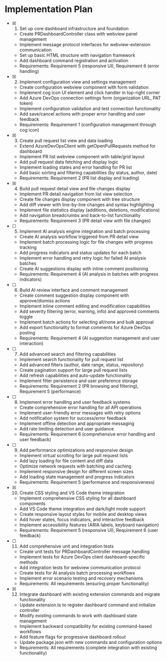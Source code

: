 # Implementation Plan

- [x] 1. Set up core dashboard infrastructure and foundation
  - Create PRDashboardController class with webview panel management
  - Implement message protocol interfaces for webview-extension communication
  - Set up basic HTML structure with navigation framework
  - Add dashboard command registration and activation
  - Requirements: Requirement 5 (responsive UI), Requirement 6 (error handling)

- [x] 2. Implement configuration view and settings management
  - Create configuration webview component with form validation
  - Implement cog icon UI element and click handler in top-right corner
  - Add Azure DevOps connection settings form (organization URL, PAT token)
  - Implement configuration validation and test connection functionality
  - Add save/cancel actions with proper error handling and user feedback
  - Requirements: Requirement 1 (configuration management through cog icon)

- [x] 3. Create pull request list view and data loading
  - Extend AzureDevOpsClient with getOpenPullRequests method for dashboard
  - Implement PR list webview component with table/grid layout
  - Add pull request data fetching and display logic
  - Implement loading states and error handling for PR list
  - Add basic sorting and filtering capabilities (by status, author, date)
  - Requirements: Requirement 2 (PR list display and loading)

- [x] 4. Build pull request detail view and file changes display
  - Implement PR detail navigation from list view selection
  - Create file changes display component with tree structure
  - Add diff viewer with line-by-line changes and syntax highlighting
  - Implement file statistics display (additions, deletions, modifications)
  - Add navigation breadcrumbs and back-to-list functionality
  - Requirements: Requirement 3 (PR detail view with file changes)

- [ ] 5. Implement AI analysis engine integration and batch processing
  - Create AI analysis workflow triggered from PR detail view
  - Implement batch processing logic for file changes with progress tracking
  - Add progress indicators and status updates for each batch
  - Implement error handling and retry logic for failed AI analysis batches
  - Create AI suggestions display with inline comment positioning
  - Requirements: Requirement 4 (AI analysis in batches with progress indicators)

- [ ] 6. Build AI review interface and comment management
  - Create comment suggestion display component with approve/dismiss actions
  - Implement inline comment editing and modification capabilities
  - Add severity filtering (error, warning, info) and approved comments toggle
  - Implement batch actions for selecting all/none and bulk approval
  - Add export functionality to format comments for Azure DevOps posting
  - Requirements: Requirement 4 (AI suggestion management and user interaction)

- [ ] 7. Add advanced search and filtering capabilities
  - Implement search functionality for pull request list
  - Add advanced filters (author, date range, status, repository)
  - Create pagination support for large pull request lists
  - Add refresh capabilities and auto-update functionality
  - Implement filter persistence and user preference storage
  - Requirements: Requirement 2 (PR browsing and filtering), Requirement 5 (performance)

- [ ] 8. Implement error handling and user feedback systems
  - Create comprehensive error handling for all API operations
  - Implement user-friendly error messages with retry options
  - Add notification system for success/error feedback
  - Implement offline detection and appropriate messaging
  - Add rate limiting detection and user guidance
  - Requirements: Requirement 6 (comprehensive error handling and user feedback)

- [ ] 9. Add performance optimizations and responsive design
  - Implement virtual scrolling for large pull request lists
  - Add lazy loading for file content and diff data
  - Optimize network requests with batching and caching
  - Implement responsive design for different screen sizes
  - Add loading state management and progress indicators
  - Requirements: Requirement 5 (performance and responsiveness)

- [x] 10. Create CSS styling and VS Code theme integration
  - Implement comprehensive CSS styling for all dashboard components
  - Add VS Code theme integration and dark/light mode support
  - Create responsive layout styles for mobile and desktop views
  - Add hover states, focus indicators, and interactive feedback
  - Implement accessibility features (ARIA labels, keyboard navigation)
  - Requirements: Requirement 5 (responsive UI), Requirement 6 (user feedback)

- [ ] 11. Add comprehensive unit and integration tests
  - Create unit tests for PRDashboardController message handling
  - Implement tests for Azure DevOps client dashboard-specific methods
  - Add integration tests for webview communication protocol
  - Create tests for AI analysis batch processing workflows
  - Implement error scenario testing and recovery mechanisms
  - Requirements: All requirements (ensuring proper functionality)

- [x] 12. Integrate dashboard with existing extension commands and migrate functionality
  - Update extension.ts to register dashboard command and initialize controller
  - Modify existing commands to work with dashboard state management
  - Implement backward compatibility for existing command-based workflows
  - Add feature flags for progressive dashboard rollout
  - Update package.json with new commands and configuration options
  - Requirements: All requirements (complete integration with existing functionality)